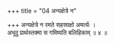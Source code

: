 +++
title = "04 अन्यक्षेत्रे न"

+++
अन्यक्षेत्रे न रमते सहस्राक्षो अमर्त्यः ।  
अभूदु प्रार्थस्तक्मा स गमिष्यति बलिहिकाम् ॥ ४ ॥